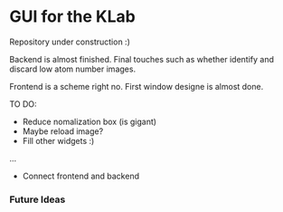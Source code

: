 # GUI for the KLab

Repository under construction :)

Backend is almost finished. Final touches such as whether identify and discard low atom number images. 

Frontend is a scheme right no. First window designe is almost done. 

TO DO:
* Reduce nomalization box (is gigant)
* Maybe reload image?
* Fill other widgets :)

...

* Connect frontend and backend


### Future Ideas

